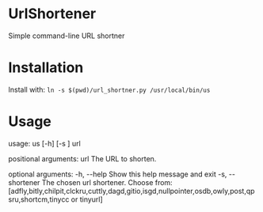 # UrlShortener
Simple command-line URL shortner

# Installation
Install with: 
`ln -s $(pwd)/url_shortner.py /usr/local/bin/us`

# Usage
usage: us [-h] [-s <shortener>] url

positional arguments:
  url                   The URL to shorten.

optional arguments:
  -h, --help            Show this help message and exit
  -s, --shortener       The chosen url shortener.
                        Choose from: [adfly,bitly,chilpit,clckru,cuttly,dagd,gitio,isgd,nullpointer,osdb,owly,post,qpsru,shortcm,tinycc or tinyurl]
